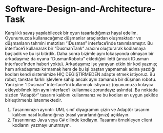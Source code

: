 # Software-Design-and-Architecture-Task


Karşılıklı savaş yapılabilecek bir oyun tasarladığımızı hayal edelim. Oyunumuzda kullanacağımız 
düşmanlar araçlardan oluşmaktadır ve düşmanların tahmini metotları “IDusman” interface’inde tanımlanmıştır. 
Bu interface’i kullanarak bir “DusmanTank” aracını oluşturarak kodlamaya başladık ve bu işi bitirdik. Daha sonra 
bizimle aynı lokasyonda olmayan bir arkadaşımız da oyuna “DusmanRobotu” eklediğini iletti (ancak IDusman interface’inden 
haberi yoktu). Arkadaşımız işe yarayan etkin bir kod yazmış; hem arkadaşımızı kırmamak hem de bu işi baştan yapmamak 
adına yazdığı kodları kendi sistemimize HİÇ DEĞİŞTİRMEDEN adapte etmek istiyoruz. 
Bu robot, tanktan farklı işlevlere sahip ancak aynı zamanda bir düşman robotu. 
Yani yine “IDusman” interface'ini kullanmak istiyoruz (oyunumuza kolayca ekleyebilmek için aynı interface’i 
kullanmak zorundayız aslında). Bu noktada sizden “Adaptör” tasarım kalıbını kullanmanız ve bu kodları en uygun şekilde 
birleştirmeniz istenmektedir.

1. Tasarımınızın ayrıntılı UML sınıf diyagramını çizin ve Adaptör tasarım kalıbını nasıl kullandığınızı (nasıl yararlandığınızı) açıklayın.
2. Tasarımınızı Java veya C# dilinde kodlayın. Tasarımı örnekleyen client kodlarını yazmayı unutmayın.
